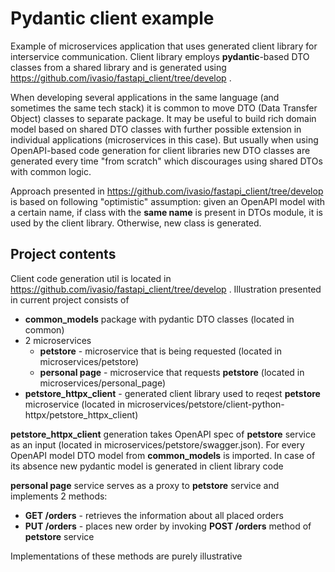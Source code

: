 # Pydantic client example

Example of microservices application that uses generated client library 
for interservice communication. Client library employs **pydantic**-based DTO classes 
from a shared library and is generated using 
https://github.com/ivasio/fastapi_client/tree/develop .

When developing several applications in the same language (and sometimes the same tech 
stack) it is common to move DTO (Data Transfer Object) classes to separate package. It 
may be useful to build rich domain model based on shared DTO classes with further 
possible extension in individual applications (microservices in this case). But usually 
when using OpenAPI-based code generation for client libraries new DTO classes are 
generated every time "from scratch" which discourages using shared DTOs with common 
logic.

Approach presented in https://github.com/ivasio/fastapi_client/tree/develop is based on 
following "optimistic" assumption: given an OpenAPI model with a certain name, if class 
with the **same name** is present in DTOs module, it is used by the client library. 
Otherwise, new class is generated. 

## Project contents

Client code generation util is located in 
https://github.com/ivasio/fastapi_client/tree/develop . Illustration presented in 
current project consists of
- **common_models** package with pydantic DTO classes (located in common)
- 2 microservices
    - **petstore** - microservice that is being requested (located in 
      microservices/petstore)
    - **personal page**  - microservice that requests **petstore** (located in 
      microservices/personal_page)
- **petstore_httpx_client** - generated client library used to reqest **petstore** 
  microservice (located in 
  microservices/petstore/client-python-httpx/petstore_httpx_client)

**petstore_httpx_client** generation takes OpenAPI spec of **petstore** service as an
input (located in microservices/petstore/swagger.json). For every OpenAPI model 
DTO model from **common_models** is imported. In case of its absence new pydantic 
model is generated in client library code

**personal page** service serves as a proxy to **petstore** service and implements 
2 methods:
- **GET /orders** - retrieves the information about all placed orders
- **PUT /orders** - places new order by invoking **POST /orders** method of 
  **petstore** service

Implementations of these methods are purely illustrative

